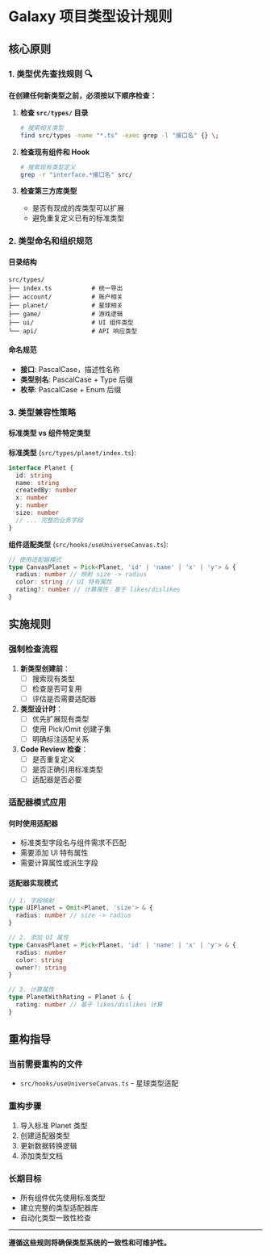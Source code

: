 # Galaxy 项目类型设计规则

## 核心原则

### 1. 类型优先查找规则 🔍

**在创建任何新类型之前，必须按以下顺序检查：**

1. **检查 `src/types/` 目录**
   ```bash
   # 搜索相关类型
   find src/types -name "*.ts" -exec grep -l "接口名" {} \;
   ```

2. **检查现有组件和 Hook**
   ```bash
   # 搜索现有类型定义
   grep -r "interface.*接口名" src/
   ```

3. **检查第三方库类型**
   - 是否有现成的库类型可以扩展
   - 避免重复定义已有的标准类型

### 2. 类型命名和组织规范

#### 目录结构
```
src/types/
├── index.ts           # 统一导出
├── account/           # 账户相关
├── planet/            # 星球相关
├── game/              # 游戏逻辑
├── ui/                # UI 组件类型
└── api/               # API 响应类型
```

#### 命名规范
- **接口**: PascalCase，描述性名称
- **类型别名**: PascalCase + Type 后缀
- **枚举**: PascalCase + Enum 后缀

### 3. 类型兼容性策略

#### 标准类型 vs 组件特定类型

**标准类型** (`src/types/planet/index.ts`):
```typescript
interface Planet {
  id: string
  name: string
  createdBy: number
  x: number
  y: number
  size: number
  // ... 完整的业务字段
}
```

**组件适配类型** (`src/hooks/useUniverseCanvas.ts`):
```typescript
// 使用适配器模式
type CanvasPlanet = Pick<Planet, 'id' | 'name' | 'x' | 'y'> & {
  radius: number // 映射 size -> radius
  color: string // UI 特有属性
  rating?: number // 计算属性：基于 likes/dislikes
}
```

## 实施规则

### 强制检查流程

1. **新类型创建前**：
   - [ ] 搜索现有类型
   - [ ] 检查是否可复用
   - [ ] 评估是否需要适配器

2. **类型设计时**：
   - [ ] 优先扩展现有类型
   - [ ] 使用 Pick/Omit 创建子集
   - [ ] 明确标注适配关系

3. **Code Review 检查**：
   - [ ] 是否重复定义
   - [ ] 是否正确引用标准类型
   - [ ] 适配器是否必要

### 适配器模式应用

#### 何时使用适配器
- 标准类型字段名与组件需求不匹配
- 需要添加 UI 特有属性
- 需要计算属性或派生字段

#### 适配器实现模式
```typescript
// 1. 字段映射
type UIPlanet = Omit<Planet, 'size'> & {
  radius: number // size -> radius
}

// 2. 添加 UI 属性
type CanvasPlanet = Pick<Planet, 'id' | 'name' | 'x' | 'y'> & {
  radius: number
  color: string
  owner?: string
}

// 3. 计算属性
type PlanetWithRating = Planet & {
  rating: number // 基于 likes/dislikes 计算
}
```

## 重构指导

### 当前需要重构的文件
- `src/hooks/useUniverseCanvas.ts` - 星球类型适配

### 重构步骤
1. 导入标准 Planet 类型
2. 创建适配器类型
3. 更新数据转换逻辑
4. 添加类型文档

### 长期目标
- 所有组件优先使用标准类型
- 建立完整的类型适配器库
- 自动化类型一致性检查

---

**遵循这些规则将确保类型系统的一致性和可维护性。**
